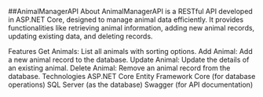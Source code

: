 ##AnimalManagerAPI
About
AnimalManagerAPI is a RESTful API developed in ASP.NET Core, designed to manage animal data efficiently. It provides functionalities like retrieving animal information, adding new animal records, updating existing data, and deleting records.

Features
Get Animals: List all animals with sorting options.
Add Animal: Add a new animal record to the database.
Update Animal: Update the details of an existing animal.
Delete Animal: Remove an animal record from the database.
Technologies
ASP.NET Core
Entity Framework Core (for database operations)
SQL Server (as the database)
Swagger (for API documentation)

